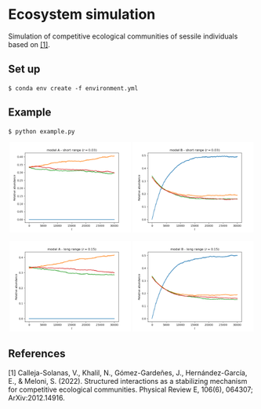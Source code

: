 # Ecosystem simulation

Simulation of competitive ecological communities of sessile individuals based on [[1]](#1).

## Set up

```
$ conda env create -f environment.yml
```

## Example

```
$ python example.py
```

<p align="center">
<img title="model_A" src="images/evolution_A_short.png" width=49%>
<img title="model_B" src="images/evolution_B_short.png" width=49%>
</p>
<p align="center">
<img title="model_A" src="images/evolution_A_long.png" width=49%>
<img title="model_B" src="images/evolution_B_long.png" width=49%>
</p>

## References

<a id="1">[1]</a> Calleja-Solanas, V., Khalil, N., Gómez-Gardeñes, J., Hernández-García, E., & Meloni, S. (2022). Structured interactions as a stabilizing mechanism for competitive ecological communities. Physical Review E, 106(6), 064307; ArXiv:2012.14916.